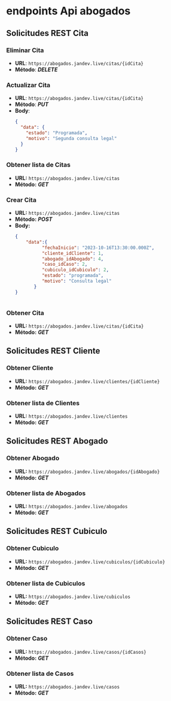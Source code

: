 # endpoints Api abogados

## Solicitudes REST **Cita**

### Eliminar Cita

- **URL**: `https://abogados.jandev.live/citas/{idCita}`
- **Método**: ***DELETE***



### Actualizar Cita

- **URL**: `https://abogados.jandev.live/citas/{idCita}`
- **Método**: ***PUT***
- **Body**:
  ```json
  {
    "data": {
      "estado": "Programada",
      "motivo": "Segunda consulta legal"
    }
  }


### Obtener lista de Citas
- **URL:**  `https://abogados.jandev.live/citas`
- **Método:** ***GET***



### Crear Cita
- **URL:** `https://abogados.jandev.live/citas`
- **Método:** ***POST***
- **Body:**
    ```json 
    {
        "data":{
              "fechaInicio": "2023-10-16T13:30:00.000Z",
              "cliente_idCliente": 1,
              "abogado_idAbogado": 4,
              "caso_idCaso": 2,
              "cubiculo_idCubiculo": 2,
              "estado": "programada",
              "motivo": "Consulta legal"
           }
    }



### Obtener Cita
- **URL:** `https://abogados.jandev.live/citas/{idCita}`
- **Método:** ***GET***

## Solicitudes REST **Cliente**

### Obtener Cliente
- **URL:** `https://abogados.jandev.live/clientes/{idCliente}`
- **Método:** ***GET***

### Obtener lista de Clientes
- **URL:** `https://abogados.jandev.live/clientes`
- **Método:** ***GET***

## Solicitudes REST **Abogado**

### Obtener Abogado
- **URL:** `https://abogados.jandev.live/abogados/{idAbogado}`
- **Método:** ***GET***

### Obtener lista de Abogados
- **URL:** `https://abogados.jandev.live/abogados`
- **Método:** ***GET***

## Solicitudes REST **Cubiculo**

### Obtener Cubiculo
- **URL:** `https://abogados.jandev.live/cubiculos/{idCubiculo}`
- **Método:** ***GET***

### Obtener lista de Cubiculos
- **URL:** `https://abogados.jandev.live/cubiculos`
- **Método:** ***GET***


## Solicitudes REST **Caso**

### Obtener Caso
- **URL:** `https://abogados.jandev.live/casos/{idCasos}`
- **Método:** ***GET***

### Obtener lista de Casos
- **URL:** `https://abogados.jandev.live/casos`
- **Método:** ***GET***
